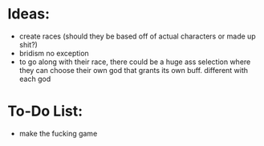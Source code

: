 Ideas:
===
- create races (should they be based off of actual characters or made up shit?)
- bridism no exception
- to go along with their race, there could be a huge ass selection where they can choose their own god that grants its own buff. different with each god

To-Do List:
===
- make the fucking game
